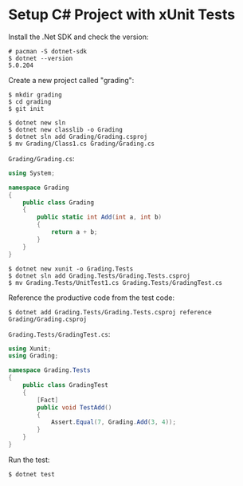 # Setup C# Project with xUnit Tests

Install the .Net SDK and check the version:

    # pacman -S dotnet-sdk
    $ dotnet --version
    5.0.204

Create a new project called "grading":

    $ mkdir grading
    $ cd grading
    $ git init

    $ dotnet new sln
    $ dotnet new classlib -o Grading
    $ dotnet sln add Grading/Grading.csproj
    $ mv Grading/Class1.cs Grading/Grading.cs

`Grading/Grading.cs`:

```cs
using System;

namespace Grading
{
    public class Grading
    {
        public static int Add(int a, int b)
        {
            return a + b;
        }
    }
}
```

    $ dotnet new xunit -o Grading.Tests
    $ dotnet sln add Grading.Tests/Grading.Tests.csproj
    $ mv Grading.Tests/UnitTest1.cs Grading.Tests/GradingTest.cs

Reference the productive code from the test code:

    $ dotnet add Grading.Tests/Grading.Tests.csproj reference Grading/Grading.csproj

`Grading.Tests/GradingTest.cs`:

```cs
using Xunit;
using Grading;

namespace Grading.Tests
{
    public class GradingTest
    {
        [Fact]
        public void TestAdd()
        {
            Assert.Equal(7, Grading.Add(3, 4));
        }
    }
}
```

Run the test:

    $ dotnet test
